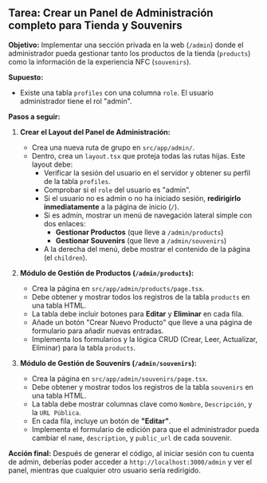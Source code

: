 ## Tarea: Crear un Panel de Administración completo para Tienda y Souvenirs

**Objetivo:** Implementar una sección privada en la web (`/admin`) donde el administrador pueda gestionar tanto los productos de la tienda (`products`) como la información de la experiencia NFC (`souvenirs`).

**Supuesto:**
* Existe una tabla `profiles` con una columna `role`. El usuario administrador tiene el rol "admin".

**Pasos a seguir:**

1.  **Crear el Layout del Panel de Administración:**
    * Crea una nueva ruta de grupo en `src/app/admin/`.
    * Dentro, crea un `layout.tsx` que proteja todas las rutas hijas. Este layout debe:
        * Verificar la sesión del usuario en el servidor y obtener su perfil de la tabla `profiles`.
        * Comprobar si el `role` del usuario es "admin".
        * Si el usuario no es admin o no ha iniciado sesión, **redirigirlo inmediatamente** a la página de inicio (`/`).
        * Si es admin, mostrar un menú de navegación lateral simple con dos enlaces:
            * **Gestionar Productos** (que lleve a `/admin/products`)
            * **Gestionar Souvenirs** (que lleve a `/admin/souvenirs`)
        * A la derecha del menú, debe mostrar el contenido de la página (el `children`).

2.  **Módulo de Gestión de Productos (`/admin/products`):**
    * Crea la página en `src/app/admin/products/page.tsx`.
    * Debe obtener y mostrar todos los registros de la tabla `products` en una tabla HTML.
    * La tabla debe incluir botones para **Editar** y **Eliminar** en cada fila.
    * Añade un botón "Crear Nuevo Producto" que lleve a una página de formulario para añadir nuevas entradas.
    * Implementa los formularios y la lógica CRUD (Crear, Leer, Actualizar, Eliminar) para la tabla `products`.

3.  **Módulo de Gestión de Souvenirs (`/admin/souvenirs`):**
    * Crea la página en `src/app/admin/souvenirs/page.tsx`.
    * Debe obtener y mostrar todos los registros de la tabla `souvenirs` en una tabla HTML.
    * La tabla debe mostrar columnas clave como `Nombre`, `Descripción`, y la `URL Pública`.
    * En cada fila, incluye un botón de **"Editar"**.
    * Implementa el formulario de edición para que el administrador pueda cambiar el `name`, `description`, y `public_url` de cada souvenir.

**Acción final:** Después de generar el código, al iniciar sesión con tu cuenta de admin, deberías poder acceder a `http://localhost:3000/admin` y ver el panel, mientras que cualquier otro usuario sería redirigido.